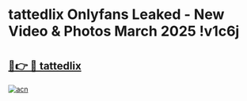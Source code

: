 # tattedlix Onlyfans Leaked - New Video & Photos March 2025 !v1c6j

# <h2><a href="https://2s5diq.iuczelnia.edu.pl?title=tattedlix&ref=v1c6j">🔗👉 🔴 tattedlix</a></h2>

[![acn](https://github.com/user-attachments/assets/0f9c940e-d8b0-45ae-aac7-cd30a18b3e1c)](https://2s5diq.iuczelnia.edu.pl?title=tattedlix&ref=v1c6j)

